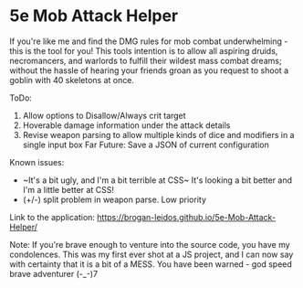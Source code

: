 # 5e Mob Attack Helper
If you're like me and find the DMG rules for mob combat underwhelming - this is the tool for you!
This tools intention is to allow all aspiring druids, necromancers, and warlords to fulfill their wildest mass combat dreams; without the hassle of hearing your friends groan as you request to shoot a goblin with 40 skeletons at once.

ToDo:
  1. Allow options to Disallow/Always crit target
  2. Hoverable damage information under the attack details
  3. Revise weapon parsing to allow multiple kinds of dice and modifiers in a single input box
  Far Future: Save a JSON of current configuration

Known issues:
  - ~It's a bit ugly, and I'm a bit terrible at CSS~ It's looking a bit better and I'm a little better at CSS!
  - (+/-) split problem in weapon parse. Low priority



Link to the application:
https://brogan-leidos.github.io/5e-Mob-Attack-Helper/


Note: If you're brave enough to venture into the source code, you have my condolences. This was my first ever shot at a JS project, and I can now say with certainty that it is a bit of a MESS. You have been warned - god speed brave adventurer (-_-)7
